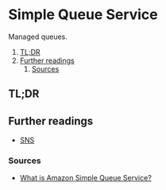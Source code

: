 # Simple Queue Service

Managed queues.

1. [TL;DR](#tldr)
1. [Further readings](#further-readings)
   1. [Sources](#sources)

## TL;DR

<!-- Uncomment if used
<details>
  <summary>Setup</summary>

```sh
```

</details>
-->

<!-- Uncomment if used
<details>
  <summary>Usage</summary>

```sh
```

</details>
-->

<!-- Uncomment if used
<details>
  <summary>Real world use cases</summary>

```sh
```

</details>
-->

## Further readings

- [SNS]

### Sources

- [What is Amazon Simple Queue Service?]

<!--
  Reference
  ═╬═Time══
  -->

<!-- In-article sections -->
<!-- Knowledge base -->
[sns]: sns.md

<!-- Files -->
<!-- Upstream -->
[what is amazon simple queue service?]: https://docs.aws.amazon.com/AWSSimpleQueueService/latest/SQSDeveloperGuide/welcome.html

<!-- Others -->
